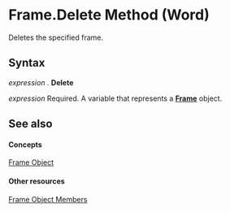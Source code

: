 
# Frame.Delete Method (Word)

Deletes the specified frame.


## Syntax

 _expression_ . **Delete**

 _expression_ Required. A variable that represents a **[Frame](d36d3361-9e93-7dd9-b8c9-0ce503e03810.md)** object.


## See also


#### Concepts


[Frame Object](d36d3361-9e93-7dd9-b8c9-0ce503e03810.md)
#### Other resources


[Frame Object Members](0db55cff-e185-d4da-95b3-9c2c789cb5fe.md)
